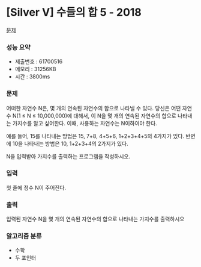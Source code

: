 # [Silver V] 수들의 합 5 - 2018
<a href="https://www.acmicpc.net/problem/2018">문제</a>

### 성능 요약
- 제출번호 : 61700516 <br>
- 메모리 : 31256KB <br>
- 시간 : 3800ms

### 문제
어떠한 자연수 N은, 몇 개의 연속된 자연수의 합으로 나타낼 수 있다. 당신은 어떤 자연수 N(1 ≤ N ≤ 10,000,000)에 대해서, 이 N을 몇 개의 연속된 자연수의 합으로 나타내는 가지수를 알고 싶어한다. 이때, 사용하는 자연수는 N이하여야 한다.

예를 들어, 15를 나타내는 방법은 15, 7+8, 4+5+6, 1+2+3+4+5의 4가지가 있다. 반면에 10을 나타내는 방법은 10, 1+2+3+4의 2가지가 있다.

N을 입력받아 가지수를 출력하는 프로그램을 작성하시오.

### 입력
첫 줄에 정수 N이 주어진다.

### 출력
입력된 자연수 N을 몇 개의 연속된 자연수의 합으로 나타내는 가지수를 출력하시오

### 알고리즘 분류
- 수학
- 두 포인터
